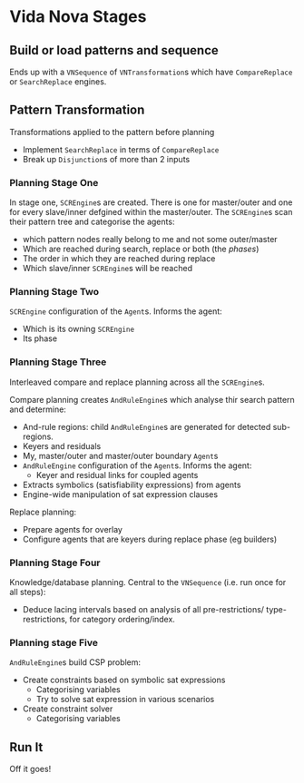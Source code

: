 # Vida Nova Stages

## Build or load patterns and sequence

Ends up with a `VNSequence` of `VNTransformation`s which have 
`CompareReplace` or `SearchReplace` engines.

## Pattern Transformation

Transformations applied to the pattern before planning
 - Implement `SearchReplace` in terms of `CompareReplace`
 - Break up `Disjunction`s of more than 2 inputs

### Planning Stage One

In stage one, `SCREngine`s are created. There is one for master/outer and
one for every slave/inner defgined within the master/outer. The
`SCREngine`s scan their pattern tree and categorise the agents:
 - which pattern nodes really belong to me and not some outer/master
 - Which are reached during search, replace or both (the _phases_)
 - The order in which they are reached during replace
 - Which slave/inner `SCREngine`s will be reached 
 
### Planning Stage Two

`SCREngine` configuration of the `Agent`s. Informs the agent:
 - Which is its owning `SCREngine`
 - Its phase
 
### Planning Stage Three

Interleaved compare and replace planning across all the `SCREngine`s. 

Compare planning creates `AndRuleEngine`s which analyse thir search 
pattern and determine:
 - And-rule regions: child `AndRuleEngine`s are generated for detected
   sub-regions.
 - Keyers and residuals
 - My, master/outer and master/outer boundary `Agent`s
 - `AndRuleEngine` configuration of the `Agent`s. Informs the agent:
   - Keyer and residual links for coupled agents
 - Extracts symbolics (satisfiability expressions) from agents
 - Engine-wide manipulation of sat expression clauses
 
Replace planning:
 - Prepare agents for overlay
 - Configure agents that are keyers during replace phase (eg builders)
 
### Planning Stage Four

Knowledge/database planning. Central to the `VNSequence` (i.e. run once 
for all steps):
 - Deduce lacing intervals based on analysis of all pre-restrictions/
   type-restrictions, for category ordering/index.
 
### Planning stage Five

`AndRuleEngine`s build CSP problem:
 - Create constraints based on symbolic sat expressions
   - Categorising variables  
   - Try to solve sat expression in various scenarios
 - Create constraint solver
   - Categorising variables  

## Run It

Off it goes!
